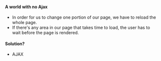 #### A world with no Ajax

* In order for us to change one portion of our page, we have to reload the whole page.
* If there's any area in our page that takes time to load, the user has to wait before the page is rendered.


#### Solution?

* AJAX